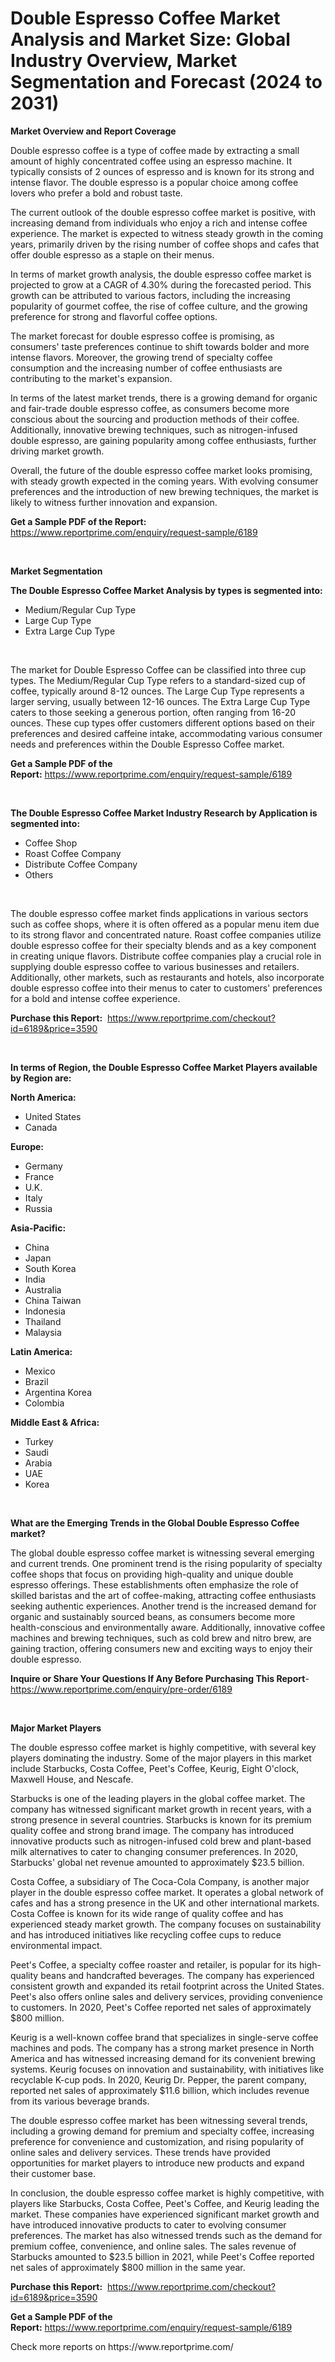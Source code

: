 <p><h1>Double Espresso Coffee Market Analysis and Market Size: Global Industry Overview, Market Segmentation and Forecast (2024 to 2031)</h1></p><p><strong>Market Overview and Report Coverage</strong></p>
<p><p>Double espresso coffee is a type of coffee made by extracting a small amount of highly concentrated coffee using an espresso machine. It typically consists of 2 ounces of espresso and is known for its strong and intense flavor. The double espresso is a popular choice among coffee lovers who prefer a bold and robust taste.</p><p>The current outlook of the double espresso coffee market is positive, with increasing demand from individuals who enjoy a rich and intense coffee experience. The market is expected to witness steady growth in the coming years, primarily driven by the rising number of coffee shops and cafes that offer double espresso as a staple on their menus.</p><p>In terms of market growth analysis, the double espresso coffee market is projected to grow at a CAGR of 4.30% during the forecasted period. This growth can be attributed to various factors, including the increasing popularity of gourmet coffee, the rise of coffee culture, and the growing preference for strong and flavorful coffee options.</p><p>The market forecast for double espresso coffee is promising, as consumers' taste preferences continue to shift towards bolder and more intense flavors. Moreover, the growing trend of specialty coffee consumption and the increasing number of coffee enthusiasts are contributing to the market's expansion.</p><p>In terms of the latest market trends, there is a growing demand for organic and fair-trade double espresso coffee, as consumers become more conscious about the sourcing and production methods of their coffee. Additionally, innovative brewing techniques, such as nitrogen-infused double espresso, are gaining popularity among coffee enthusiasts, further driving market growth.</p><p>Overall, the future of the double espresso coffee market looks promising, with steady growth expected in the coming years. With evolving consumer preferences and the introduction of new brewing techniques, the market is likely to witness further innovation and expansion.</p></p>
<p><strong>Get a Sample PDF of the Report:</strong> <a href="https://www.reportprime.com/enquiry/request-sample/6189">https://www.reportprime.com/enquiry/request-sample/6189</a></p>
<p>&nbsp;</p>
<p><strong>Market Segmentation</strong></p>
<p><strong>The Double Espresso Coffee Market Analysis by types is segmented into:</strong></p>
<p><ul><li>Medium/Regular Cup Type</li><li>Large Cup Type</li><li>Extra Large Cup Type</li></ul></p>
<p>&nbsp;</p>
<p><p>The market for Double Espresso Coffee can be classified into three cup types. The Medium/Regular Cup Type refers to a standard-sized cup of coffee, typically around 8-12 ounces. The Large Cup Type represents a larger serving, usually between 12-16 ounces. The Extra Large Cup Type caters to those seeking a generous portion, often ranging from 16-20 ounces. These cup types offer customers different options based on their preferences and desired caffeine intake, accommodating various consumer needs and preferences within the Double Espresso Coffee market.</p></p>
<p><strong>Get a Sample PDF of the Report:</strong>&nbsp;<a href="https://www.reportprime.com/enquiry/request-sample/6189">https://www.reportprime.com/enquiry/request-sample/6189</a></p>
<p>&nbsp;</p>
<p><strong>The Double Espresso Coffee Market Industry Research by Application is segmented into:</strong></p>
<p><ul><li>Coffee Shop</li><li>Roast Coffee Company</li><li>Distribute Coffee Company</li><li>Others</li></ul></p>
<p>&nbsp;</p>
<p><p>The double espresso coffee market finds applications in various sectors such as coffee shops, where it is often offered as a popular menu item due to its strong flavor and concentrated nature. Roast coffee companies utilize double espresso coffee for their specialty blends and as a key component in creating unique flavors. Distribute coffee companies play a crucial role in supplying double espresso coffee to various businesses and retailers. Additionally, other markets, such as restaurants and hotels, also incorporate double espresso coffee into their menus to cater to customers' preferences for a bold and intense coffee experience.</p></p>
<p><strong>Purchase this Report:</strong>&nbsp; <a href="https://www.reportprime.com/checkout?id=6189&price=3590">https://www.reportprime.com/checkout?id=6189&price=3590</a></p>
<p>&nbsp;</p>
<p><strong>In terms of Region, the Double Espresso Coffee Market Players available by Region are:</strong></p>
<p>
    <p> <strong> North America: </strong>
        <ul>
            <li>United States</li>
            <li>Canada</li>
        </ul>
        </p> 
    <p> <strong> Europe: </strong>
        <ul>
            <li>Germany</li>
            <li>France</li>
            <li>U.K.</li>
            <li>Italy</li>
            <li>Russia</li>
        </ul>
        </p> 
    <p> <strong> Asia-Pacific: </strong>
        <ul>
            <li>China</li>
            <li>Japan</li>
            <li>South Korea</li>
            <li>India</li>
            <li>Australia</li>
            <li>China Taiwan</li>
            <li>Indonesia</li>
            <li>Thailand</li>
            <li>Malaysia</li>
        </ul>
        </p> 
    <p> <strong> Latin America: </strong>
        <ul>
            <li>Mexico</li>
            <li>Brazil</li>
            <li>Argentina Korea</li>
            <li>Colombia</li>
        </ul>
        </p> 
    <p> <strong> Middle East & Africa: </strong>
        <ul>
            <li>Turkey</li>
            <li>Saudi</li>
            <li>Arabia</li>
            <li>UAE</li>
            <li>Korea</li>
        </ul>
    </p>
    </p>
<p>&nbsp;</p>
<p><strong>What are the Emerging Trends in the Global Double Espresso Coffee market?</strong></p>
<p><p>The global double espresso coffee market is witnessing several emerging and current trends. One prominent trend is the rising popularity of specialty coffee shops that focus on providing high-quality and unique double espresso offerings. These establishments often emphasize the role of skilled baristas and the art of coffee-making, attracting coffee enthusiasts seeking authentic experiences. Another trend is the increased demand for organic and sustainably sourced beans, as consumers become more health-conscious and environmentally aware. Additionally, innovative coffee machines and brewing techniques, such as cold brew and nitro brew, are gaining traction, offering consumers new and exciting ways to enjoy their double espresso.</p></p>
<p><strong>Inquire or Share Your Questions If Any Before Purchasing This Report</strong>- <a href="https://www.reportprime.com/enquiry/pre-order/6189">https://www.reportprime.com/enquiry/pre-order/6189</a></p>
<p>&nbsp;</p>
<p><strong>Major Market Players</strong></p>
<p><p>The double espresso coffee market is highly competitive, with several key players dominating the industry. Some of the major players in this market include Starbucks, Costa Coffee, Peet's Coffee, Keurig, Eight O'clock, Maxwell House, and Nescafe. </p><p>Starbucks is one of the leading players in the global coffee market. The company has witnessed significant market growth in recent years, with a strong presence in several countries. Starbucks is known for its premium quality coffee and strong brand image. The company has introduced innovative products such as nitrogen-infused cold brew and plant-based milk alternatives to cater to changing consumer preferences. In 2020, Starbucks' global net revenue amounted to approximately $23.5 billion.</p><p>Costa Coffee, a subsidiary of The Coca-Cola Company, is another major player in the double espresso coffee market. It operates a global network of cafes and has a strong presence in the UK and other international markets. Costa Coffee is known for its wide range of quality coffee and has experienced steady market growth. The company focuses on sustainability and has introduced initiatives like recycling coffee cups to reduce environmental impact.</p><p>Peet's Coffee, a specialty coffee roaster and retailer, is popular for its high-quality beans and handcrafted beverages. The company has experienced consistent growth and expanded its retail footprint across the United States. Peet's also offers online sales and delivery services, providing convenience to customers. In 2020, Peet's Coffee reported net sales of approximately $800 million.</p><p>Keurig is a well-known coffee brand that specializes in single-serve coffee machines and pods. The company has a strong market presence in North America and has witnessed increasing demand for its convenient brewing systems. Keurig focuses on innovation and sustainability, with initiatives like recyclable K-cup pods. In 2020, Keurig Dr. Pepper, the parent company, reported net sales of approximately $11.6 billion, which includes revenue from its various beverage brands.</p><p>The double espresso coffee market has been witnessing several trends, including a growing demand for premium and specialty coffee, increasing preference for convenience and customization, and rising popularity of online sales and delivery services. These trends have provided opportunities for market players to introduce new products and expand their customer base.</p><p>In conclusion, the double espresso coffee market is highly competitive, with players like Starbucks, Costa Coffee, Peet's Coffee, and Keurig leading the market. These companies have experienced significant market growth and have introduced innovative products to cater to evolving consumer preferences. The market has also witnessed trends such as the demand for premium coffee, convenience, and online sales. The sales revenue of Starbucks amounted to $23.5 billion in 2021, while Peet's Coffee reported net sales of approximately $800 million in the same year.</p></p>
<p><strong>Purchase this Report:</strong>&nbsp;&nbsp;<a href="https://www.reportprime.com/checkout?id=6189&price=3590">https://www.reportprime.com/checkout?id=6189&price=3590</a></p>
<p></p>
<p><strong>Get a Sample PDF of the Report:</strong>&nbsp;<a href="https://www.reportprime.com/enquiry/request-sample/6189">https://www.reportprime.com/enquiry/request-sample/6189</a></p>
<p>Check more reports on https://www.reportprime.com/</p>